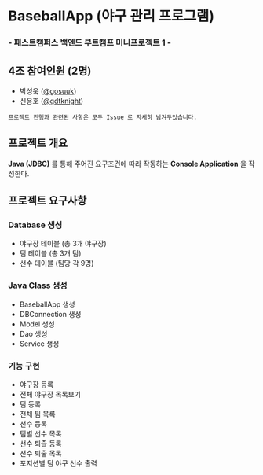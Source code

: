# BaseballApp (야구 관리 프로그램)

### - 패스트캠퍼스 백엔드 부트캠프 미니프로젝트 1 -

## 4조 참여인원 (2명)
  - 박성욱 ([@gosuuk](https://github.com/gosuuk))
  - 신용호 ([@gdtknight](https://github.com/gdtknight))

```프로젝트 진행과 관련된 사항은 모두 Issue 로 자세히 남겨두었습니다.```

## 프로젝트 개요

**Java (JDBC)** 를 통해 주어진 요구조건에 따라 작동하는 **Console Application** 을 작성한다.

## 프로젝트 요구사항

### **Database** 생성
  - 야구장 테이블 (총 3개 야구장)
  - 팀 테이블 (총 3개 팀)
  - 선수 테이블 (팀당 각 9명)

### **Java Class** 생성
  - BaseballApp 생성
  - DBConnection 생성
  - Model 생성
  - Dao 생성
  - Service 생성

### **기능** 구현
  - 야구장 등록
  - 전체 야구장 목록보기
  - 팀 등록
  - 전체 팀 목록
  - 선수 등록
  - 팀별 선수 목록
  - 선수 퇴출 등록
  - 선수 퇴출 목록
  - 포지션별 팀 야구 선수 출력
